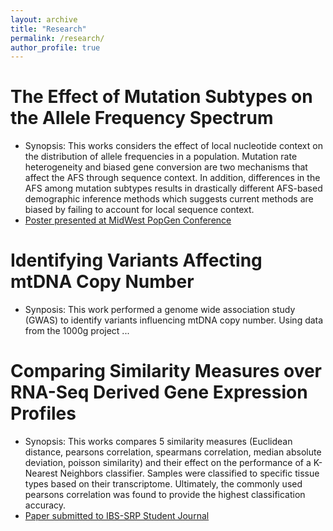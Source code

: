 ```yaml
---
layout: archive
title: "Research"
permalink: /research/
author_profile: true
---
```



# The Effect of Mutation Subtypes on the Allele Frequency Spectrum   
* Synopsis: This works considers the effect of local nucleotide context on the distribution of allele frequencies in a population. Mutation rate heterogeneity and biased gene conversion are two mechanisms that affect the AFS through sequence context. In addition, differences in the AFS among mutation subtypes results in drastically different AFS-based demographic inference methods which suggests current methods are biased by failing to account for local sequence context.
* [Poster presented at MidWest PopGen Conference](https://github.com/kliao12/kliao12.github.io/blob/master/files/Midwest%20PopGen%20Poster.pdf)
      
# Identifying Variants Affecting mtDNA Copy Number
* Synposis: This work performed a genome wide association study (GWAS) to identify variants influencing mtDNA copy number. Using data from the 1000g project ...

# Comparing Similarity Measures over RNA-Seq Derived Gene Expression Profiles
*  Synopsis: This works compares 5 similarity measures (Euclidean distance, pearsons correlation, spearmans correlation, median absolute deviation, poisson similarity) and their effect on the performance of a K-Nearest Neighbors classifier. Samples were classified to specific tissue types based on their transcriptome. Ultimately, the commonly used pearsons correlation was found to provide the highest classification accuracy. 
* [Paper submitted to IBS-SRP Student Journal](https://github.com/kliao12/kliao12.github.io/blob/master/files/Kevin%20Liao%20Final%20Paper.pdf)
